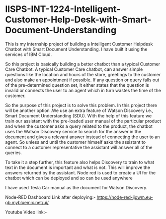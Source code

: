 # llSPS-INT-1224-Intelligent-Customer-Help-Desk-with-Smart-Document-Understanding

This is my internship project of building a Intelligent Customer Helpdesk Chatbot with Smart Document Understanding. I have built it using 
the services of IBM Cloud.


So this project is basically building a better chatbot than a typical Customer Care Chatbot.
A typical Customer Care chatbot, can answer simple questions like the location and hours of the store, greetings to the customer and also make an appointment if possible. If any question or query falls out of the pre-determined question set, it either states that the question is invalid or connects the user to an agent which in turn wastes the time of the customer.

So the purpose of this project is to solve this problem. In this project there will be another option .We use an extra feature of Watson Discovery i.e., Smart Document Understanding (SDU). With the help of this feature we train our assistant with the pre-loaded user manual of the particular product and when the customer asks a query related to the product, the chatbot uses the Watson Discovery service to search for the answer in the document and gives a relevant answer instead of connecting the user to an agent. So unless and until the customer himself asks the assistant to connect to a customer representative the assistant will answer all of the queries. 

To take it a step further, this feature also helps Discovery to train to what text in the document is important and what is not. This will improve the answers returned by the assistant. Node red is used to create a UI for the chatbot which can be deployed and so can be used anywhere

I have used Tesla Car manual as the document for Watson Discovery.

Node-RED Dashboard Link after deploying:- https://node-red-ijowm.eu-gb.mybluemix.net/ui/

Youtube Video link:- 

